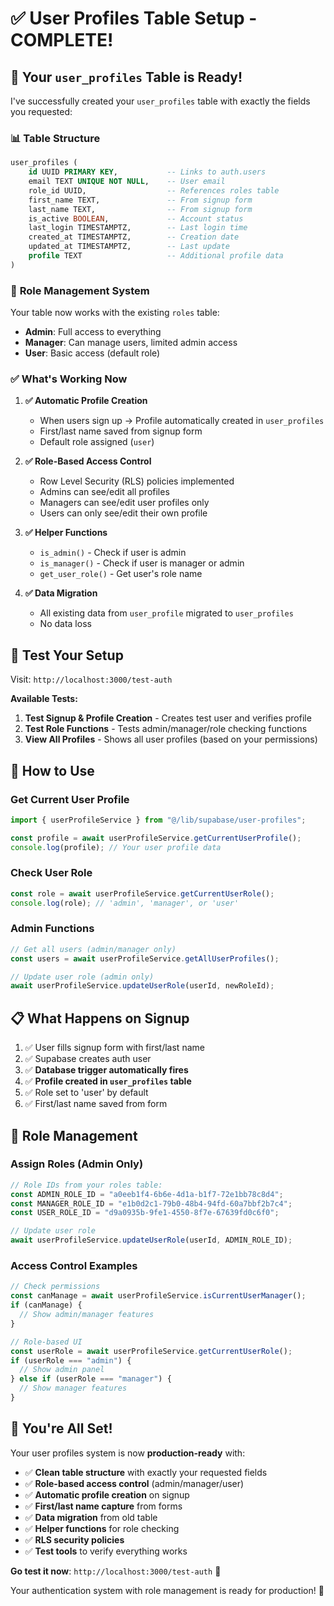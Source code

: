 # ✅ User Profiles Table Setup - COMPLETE!

## 🎯 **Your `user_profiles` Table is Ready!**

I've successfully created your `user_profiles` table with exactly the fields you requested:

### 📊 **Table Structure**

```sql
user_profiles (
    id UUID PRIMARY KEY,           -- Links to auth.users
    email TEXT UNIQUE NOT NULL,    -- User email
    role_id UUID,                  -- References roles table
    first_name TEXT,               -- From signup form
    last_name TEXT,                -- From signup form
    is_active BOOLEAN,             -- Account status
    last_login TIMESTAMPTZ,        -- Last login time
    created_at TIMESTAMPTZ,        -- Creation date
    updated_at TIMESTAMPTZ,        -- Last update
    profile TEXT                   -- Additional profile data
)
```

### 🔐 **Role Management System**

Your table now works with the existing `roles` table:

- **Admin**: Full access to everything
- **Manager**: Can manage users, limited admin access
- **User**: Basic access (default role)

### ✅ **What's Working Now**

1. **✅ Automatic Profile Creation**

   - When users sign up → Profile automatically created in `user_profiles`
   - First/last name saved from signup form
   - Default role assigned (`user`)

2. **✅ Role-Based Access Control**

   - Row Level Security (RLS) policies implemented
   - Admins can see/edit all profiles
   - Managers can see/edit user profiles only
   - Users can only see/edit their own profile

3. **✅ Helper Functions**

   - `is_admin()` - Check if user is admin
   - `is_manager()` - Check if user is manager or admin
   - `get_user_role()` - Get user's role name

4. **✅ Data Migration**
   - All existing data from `user_profile` migrated to `user_profiles`
   - No data loss

## 🧪 **Test Your Setup**

Visit: `http://localhost:3000/test-auth`

**Available Tests:**

1. **Test Signup & Profile Creation** - Creates test user and verifies profile
2. **Test Role Functions** - Tests admin/manager/role checking functions
3. **View All Profiles** - Shows all user profiles (based on your permissions)

## 🚀 **How to Use**

### **Get Current User Profile**

```typescript
import { userProfileService } from "@/lib/supabase/user-profiles";

const profile = await userProfileService.getCurrentUserProfile();
console.log(profile); // Your user profile data
```

### **Check User Role**

```typescript
const role = await userProfileService.getCurrentUserRole();
console.log(role); // 'admin', 'manager', or 'user'
```

### **Admin Functions**

```typescript
// Get all users (admin/manager only)
const users = await userProfileService.getAllUserProfiles();

// Update user role (admin only)
await userProfileService.updateUserRole(userId, newRoleId);
```

## 📋 **What Happens on Signup**

1. ✅ User fills signup form with first/last name
2. ✅ Supabase creates auth user
3. ✅ **Database trigger automatically fires**
4. ✅ **Profile created in `user_profiles` table**
5. ✅ Role set to 'user' by default
6. ✅ First/last name saved from form

## 🎯 **Role Management**

### **Assign Roles (Admin Only)**

```typescript
// Role IDs from your roles table:
const ADMIN_ROLE_ID = "a0eeb1f4-6b6e-4d1a-b1f7-72e1bb78c8d4";
const MANAGER_ROLE_ID = "e1b0d2c1-79b0-48b4-94fd-60a7bbf2b7c4";
const USER_ROLE_ID = "d9a0935b-9fe1-4550-8f7e-67639fd0c6f0";

// Update user role
await userProfileService.updateUserRole(userId, ADMIN_ROLE_ID);
```

### **Access Control Examples**

```typescript
// Check permissions
const canManage = await userProfileService.isCurrentUserManager();
if (canManage) {
  // Show admin/manager features
}

// Role-based UI
const userRole = await userProfileService.getCurrentUserRole();
if (userRole === "admin") {
  // Show admin panel
} else if (userRole === "manager") {
  // Show manager features
}
```

## 🎉 **You're All Set!**

Your user profiles system is now **production-ready** with:

- ✅ **Clean table structure** with exactly your requested fields
- ✅ **Role-based access control** (admin/manager/user)
- ✅ **Automatic profile creation** on signup
- ✅ **First/last name capture** from forms
- ✅ **Data migration** from old table
- ✅ **Helper functions** for role checking
- ✅ **RLS security policies**
- ✅ **Test tools** to verify everything works

**Go test it now**: `http://localhost:3000/test-auth` 🚀

Your authentication system with role management is ready for production! 🎊
